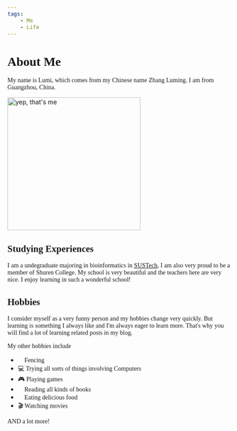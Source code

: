 ```yaml
---
tags:
    - Me
    - Life
---
```


# <span style="font-family:Arno Pro"> About Me

<span style="font-family:Arno Pro"> My name is Lumi, which comes from my Chinese name Zhang Luming. I am from Guangzhou, China. 

<img src="../Me.jpg" width="300" alt="yep, that's me">

## <span style="font-family:Arno Pro">Studying Experiences

<span style="font-family:Arno Pro">I am a undegraduate majoring in bioinformatics in [SUSTech](https://sustech.edu.cn), I am also very proud to be a member of Shuren College. My school is very beautiful and the teachers here are very nice. I enjoy learning in such a wonderful school! 

## <span style="font-family:Arno Pro">Hobbies
<span style="font-family:Arno Pro">I consider myself as a very funny person and my hobbies change very quickly. But learning is something I always like and I'm always eager to learn more. That's why you will find a lot of learning related posts in my blog.

<span style="font-family:Arno Pro"> My other hobbies include

- <span style="font-family:Arno Pro">  🤺 Fencing
- <span style="font-family:Arno Pro">  💻 Trying all sorts of things involving Computers
- <span style="font-family:Arno Pro">  🎮 Playing games
- <span style="font-family:Arno Pro">  📖 Reading all kinds of books
- <span style="font-family:Arno Pro">  🍕 Eating delicious food
- <span style="font-family:Arno Pro"> 🎬 Watching movies

<span style="font-family:Arno Pro"> AND a lot more!